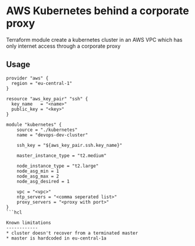 AWS Kubernetes behind a corporate proxy
=======================================
Terraform module create a kubernetes cluster in an AWS VPC which has only internet access through a corporate proxy

Usage
-----

```hcl
provider "aws" {
  region = "eu-central-1"
}

resource "aws_key_pair" "ssh" {
  key_name   = "<name>"
  public_key = "<key>"
}

module "kubernetes" {
    source = "./kubernetes"
    name = "devops-dev-cluster"

    ssh_key = "${aws_key_pair.ssh.key_name}"

    master_instance_type = "t2.medium"

    node_instance_type = "t2.large"
    node_asg_min = 1
    node_asg_max = 2
    node_asg_desired = 1

    vpc = "<vpc>"
    ntp_servers = "<comma seperated list>"
    proxy_servers = "<proxy with port>"
}
```hcl

Known limitations
------------
* cluster doesn't recover from a terminated master
* master is hardcoded in eu-central-1a

